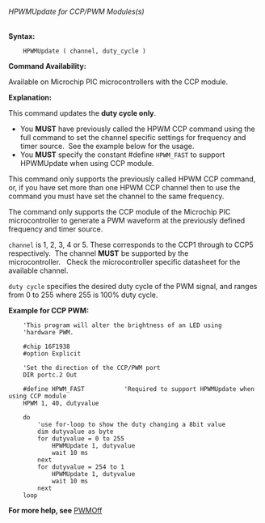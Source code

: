 <div class="section">

<div class="titlepage">

<div>

<div>

###### <span id="_hpwmupdate_for_ccp_pwm_modules_s"></span>HPWMUpdate for CCP/PWM Modules(s)

</div>

</div>

</div>

<span class="strong">**Syntax:**</span>

``` screen
    HPWMUpdate ( channel, duty_cycle )
```

<span class="strong">**Command Availability:**</span>

Available on Microchip PIC microcontrollers with the CCP module.

<span class="strong">**Explanation:**</span>

This command updates the <span class="strong">**duty cycle
only**</span>.

<div class="itemizedlist">

-   You <span class="strong">**MUST**</span> have previously called the
    HPWM CCP command using the full command to set the channel specific
    settings for frequency and timer source.  See the example below for
    the usage.
-   You <span class="strong">**MUST**</span> specify the constant
    \#define `HPWM_FAST` to support HPWMUpdate when using CCP module.

</div>

This command only supports the previously called HPWM CCP command, or,
if you have set more than one HPWM CCP channel then to use the command
you must have set the channel to the same frequency.

The command only supports the CCP module of the Microchip PIC
microcontroller to generate a PWM waveform at the previously defined
frequency and timer source.

`channel` is 1, 2, 3, 4 or 5. These corresponds to the CCP1 through to
CCP5 respectively.  The channel <span class="strong">**MUST**</span> be
supported by the microcontroller.   Check the microcontroller specific
datasheet for the available channel.

`duty cycle` specifies the desired duty cycle of the PWM signal, and
ranges from 0 to 255 where 255 is 100% duty cycle.

<span class="strong">**Example for CCP PWM:**</span>

``` screen
    'This program will alter the brightness of an LED using
    'hardware PWM.

    #chip 16F1938
    #option Explicit

    'Set the direction of the CCP/PWM port
    DIR portc.2 Out

    #define HPWM_FAST           'Required to support HPWMUpdate when using CCP module
    HPWM 1, 40, dutyvalue

    do
        'use for-loop to show the duty changing a 8bit value
        dim dutyvalue as byte
        for dutyvalue = 0 to 255
            HPWMUpdate 1, dutyvalue
            wait 10 ms
        next
        for dutyvalue = 254 to 1
            HPWMUpdate 1, dutyvalue
            wait 10 ms
        next
    loop
```

<span class="strong">**For more help, see**</span>
<a href="_pwmoff.html" class="link" title="PWMOff">PWMOff</a>

</div>
